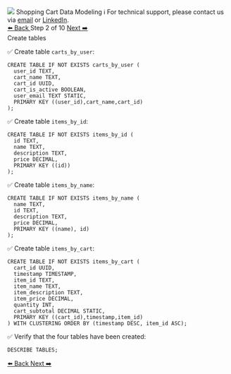 <!-- TOP -->
<div class="top">
  <img src="https://datastax-academy.github.io/katapod-shared-assets/images/ds-academy-logo.svg" />
  <span class="scenario-title">Shopping Cart Data Modeling</span>
  <span class="scenario-subtitle">ℹ️ For technical support, please contact us via <a href="mailto:aleksandr.volochnev@datastax.com">email</a> or <a href="https://dtsx.io/aleks">LinkedIn</a>.</span> 
</div>

<!-- NAVIGATION -->
<div id="navigation-top" class="navigation-top">
 <a href='command:katapod.loadPage?[{"step":"step1-astra"}]'
   class="btn btn-dark navigation-top-left">⬅️ Back
 </a>
<span class="step-count"> Step 2 of 10</span>
 <a href='command:katapod.loadPage?[{"step":"step3-astra"}]' 
    class="btn btn-dark navigation-top-right">Next ➡️
  </a>
</div>

<!-- CONTENT -->

<div class="step-title">Create tables</div>


✅ Create table `carts_by_user`:
```
CREATE TABLE IF NOT EXISTS carts_by_user (
  user_id TEXT,
  cart_name TEXT,
  cart_id UUID,
  cart_is_active BOOLEAN,
  user_email TEXT STATIC,
  PRIMARY KEY ((user_id),cart_name,cart_id)
);
```

✅ Create table `items_by_id`:
```
CREATE TABLE IF NOT EXISTS items_by_id (
  id TEXT,
  name TEXT,
  description TEXT,
  price DECIMAL,
  PRIMARY KEY ((id))
);
```

✅ Create table `items_by_name`:
```
CREATE TABLE IF NOT EXISTS items_by_name (
  name TEXT,
  id TEXT,  
  description TEXT,
  price DECIMAL,
  PRIMARY KEY ((name), id)
);
```

✅ Create table `items_by_cart`:
```
CREATE TABLE IF NOT EXISTS items_by_cart (
  cart_id UUID,
  timestamp TIMESTAMP,
  item_id TEXT,
  item_name TEXT,
  item_description TEXT,
  item_price DECIMAL,
  quantity INT,
  cart_subtotal DECIMAL STATIC,
  PRIMARY KEY ((cart_id),timestamp,item_id)
) WITH CLUSTERING ORDER BY (timestamp DESC, item_id ASC);
```

✅ Verify that the four tables have been created:
```
DESCRIBE TABLES;
```

<!-- NAVIGATION -->
<div id="navigation-bottom" class="navigation-bottom">
 <a href='command:katapod.loadPage?[{"step":"step1-astra"}]'
   class="btn btn-dark navigation-bottom-left">⬅️ Back
 </a>
 <a href='command:katapod.loadPage?[{"step":"step3-astra"}]'
    class="btn btn-dark navigation-bottom-right">Next ➡️
  </a>
</div>
